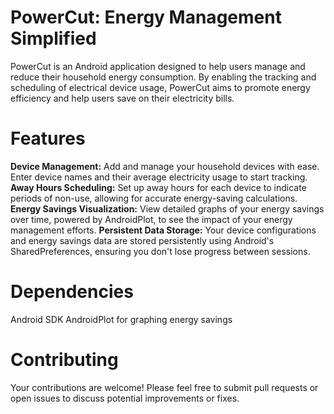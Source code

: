 # PowerCut: Energy Management Simplified
PowerCut is an Android application designed to help users manage and reduce their household energy consumption. By enabling the tracking and scheduling of electrical device usage, PowerCut aims to promote energy efficiency and help users save on their electricity bills.

# Features
**Device Management:** Add and manage your household devices with ease. Enter device names and their average electricity usage to start tracking.
**Away Hours Scheduling:** Set up away hours for each device to indicate periods of non-use, allowing for accurate energy-saving calculations.
**Energy Savings Visualization:** View detailed graphs of your energy savings over time, powered by AndroidPlot, to see the impact of your energy management efforts.
**Persistent Data Storage:** Your device configurations and energy savings data are stored persistently using Android's SharedPreferences, ensuring you don't lose progress between sessions.

# Dependencies
Android SDK
AndroidPlot for graphing energy savings
# Contributing
Your contributions are welcome! Please feel free to submit pull requests or open issues to discuss potential improvements or fixes.
